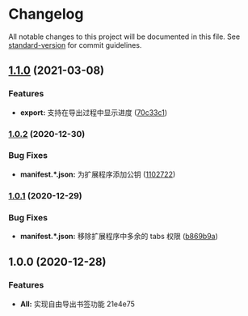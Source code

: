 # Changelog

All notable changes to this project will be documented in this file. See [standard-version](https://github.com/conventional-changelog/standard-version) for commit guidelines.

## [1.1.0](https://github.com/LightAPIs/free-export-bookmarks/compare/v1.0.2...v1.1.0) (2021-03-08)


### Features

* **export:** 支持在导出过程中显示进度 ([70c33c1](https://github.com/LightAPIs/free-export-bookmarks/commit/70c33c18db2e7dd416e9dbd6ef18aaf42d0c4d27))

### [1.0.2](https://github.com/LightAPIs/free-export-bookmarks/compare/v1.0.1...v1.0.2) (2020-12-30)


### Bug Fixes

* **manifest.*.json:** 为扩展程序添加公钥 ([1102722](https://github.com/LightAPIs/free-export-bookmarks/commit/1102722496fabaf813c312e845c9445af3411ae7))

### [1.0.1](https://github.com/LightAPIs/free-export-bookmarks/compare/v1.0.0...v1.0.1) (2020-12-29)


### Bug Fixes

* **manifest.*.json:** 移除扩展程序中多余的 tabs 权限 ([b869b9a](https://github.com/LightAPIs/free-export-bookmarks/commit/b869b9aba2f7cce83a70293641b621eceefd219e))

## 1.0.0 (2020-12-28)


### Features

* **All:** 实现自由导出书签功能 21e4e75

